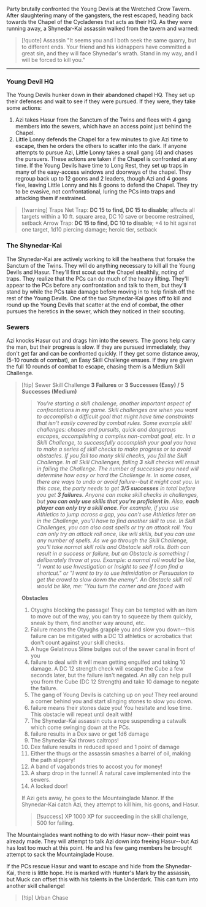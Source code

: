 Party brutally confronted the Young Devils at the Wretched Crow Tavern. After slaughtering many of the gangsters, the rest escaped, heading back towards the Chapel of the Cycladenes that acts as their HQ.
As they were running away, a Shynedar-Kai assassin walked from the tavern and warned:
>[!quote] Assassin
>"It seems you and I both seek the same quarry, but to different ends. Your friend and his kidnappers have committed a great sin, and they will face Shynedar's wrath. Stand in my way, and I will be forced to kill you."

---

### Young Devil HQ

The Young Devils hunker down in their abandoned chapel HQ. They set up their defenses and wait to see if they were pursued. If they were, they take some actions:
1. Azi takes Hasur from the Sanctum of the Twins and flees with 4 gang members into the sewers, which have an access point just behind the Chapel.
2. Little Lonny defends the Chapel for a few minutes to give Azi time to escape, then he orders the others to scatter into the dark. If anyone attempts to pursue Azi, Little Lonny takes a small gang (4) and chases the pursuers.
These actions are taken if the Chapel is confronted at any time. If the Young Devils have time to Long Rest, they set up traps in many of the easy-access windows and doorways of the chapel. They regroup back up to 12 goons and 2 leaders, though Azi and 4 goons flee, leaving Little Lonny and his 8 goons to defend the Chapel. They try to be evasive, not confrontational, luring the PCs into traps and attacking them if restrained.

>[!warning] Traps
>Net Trap: **DC 15 to find, DC 15 to disable**; affects all targets within a 10 ft. square area, DC 10 save or become restrained, setback
>Arrow Trap: **DC 15 to find, DC 10 to disable**; +4 to hit against one target, 1d10 piercing damage; heroic tier, setback


### The Shynedar-Kai

The Shynedar-Kai are actively working to kill the heathens that forsake the Sanctum of the Twins. They will do anything necessary to kill all the Young Devils and Hasur. They'll first scout out the Chapel stealthily, noting of traps. They realize that the PCs can do much of the heavy lifting. They'll appear to the PCs before any confrontation and talk to them, but they'll stand by while the PCs take damage before moving in to help finish off the rest of the Young Devils. One of the two Shynedar-Kai goes off to kill and round up the Young Devils that scatter at the end of combat, the other pursues the heretics in the sewer, which they noticed in their scouting.
### Sewers

Azi knocks Hasur out and drags him into the sewers. The goons help carry the man, but their progress is slow. If they are pursued immediately, they don't get far and can be confronted quickly. If they get some distance away, (5-10 rounds of combat), an Easy Skill Challenge ensues.
If they are given the full 10 rounds of combat to escape, chasing them is a Medium Skill Challenge.

>[!tip] Sewer Skill Challenge
>**3 Failures** or **3 Successes (Easy) / 5 Successes (Medium)**
>>*You're starting a skill challenge, another important aspect of confrontations in my game. Skill challenges are when you want to accomplish a difficult goal that might have time constraints that isn't easily covered by combat rules. Some example skill challenges: chases and pursuits, quick and dangerous escapes, accomplishing a complex non-combat goal, etc. In a Skill Challenge, to successfully accomplish your goal you have to make a series of skill checks to make progress or to avoid obstacles. If you fail too many skill checks, you fail the Skill Challenge. In all Skill Challenges, failing **3** skill checks will result in failing the Challenge. The number of successes you need will determine how easy or hard the Challenge is. In some cases, there are ways to undo or avoid failure--but it might cost you. In this case, the party needs to get **3/5 successes** in total before you get **3 failures**.
>>Anyone can make skill checks in challenges, but **you can only use skills that you're proficient in**. Also, **each player can only try a skill once**. For example, if you use Athletics to jump across a gap, you can't use Athletics later on in the Challenge, you'll have to find another skill to use. In Skill Challenges, you can also cast spells or try an attack roll. You can only try an attack roll once, like will skills, but you can use any number of spells.
>>As we go through the Skill Challenge, you'll take normal skill rolls and Obstacle skill rolls. Both can result in a success or failure, but an Obstacle is something I deliberately throw at you. Example: a normal roll would be like, "I want to use Investigation or Insight to see if I can find a shortcut." or "I want to try to use Intimidation or Persuasion to get the crowd to slow down the enemy". An Obstacle skill roll would be like, me: "You turn the corner and are faced with*
>
>**Obstacles**
>1. Otyughs blocking the passage! They can be tempted with an item to move out of the way, you can try to squeeze by them quickly, sneak by them, find another way around, etc.
>	1. Failure means the Otyughs grapple you and slow you down--this failure can be mitigated with a DC 13 athletics or acrobatics that don't count against your skill checks.
>2. A huge Gelatinous Slime bulges out of the sewer canal in front of you
>	1. failure to deal with it will mean getting engulfed and taking 10 damage. A DC 12 strength check will escape the Cube a few seconds later, but the failure isn't negated. An ally can help pull you from the Cube (DC 12 Strength) and take 10 damage to negate the failure.
>3. The gang of Young Devils is catching up on you! They reel around a corner behind you and start slinging stones to slow you down.
>	1.  failure means their stones daze you! You hesitate and lose time. This obstacle will repeat until dealt with!
>4. The Shynedar-Kai assassin cuts a rope suspending a catwalk which come swinging down at the PCs.
>	1. failure results in a Dex save or get 1d6 damage
>5. The Shynedar-Kai throws caltrops!
>	1. Dex failure results in reduced speed and 1 point of damage
>6. Either the thugs or the assassin smashes a barrel of oil, making the path slippery!
>7. A band of vagabonds tries to accost you for money!
>8. A sharp drop in the tunnel! A natural cave implemented into the sewers.
>9. A locked door!
>   
>   
>   If Azi gets away, he goes to the Mountainglade Manor.
>   If the Shynedar-Kai catch Azi, they attempt to kill him, his goons, and Hasur.
>   
>   >[!success] XP
>   >1000 XP for succeeding in the skill challenge, 500 for failing.


The Mountainglades want nothing to do with Hasur now--their point was already made. They will attempt to talk Azi down into freeing Hasur--but Azi has lost too much at this point. He and his few gang members he brought attempt to sack the Mountainglade House.

If the PCs rescue Hasur and want to escape and hide from the Shynedar-Kai, there is little hope. He is marked with Hunter's Mark by the assassin, but Muck can offset this with his talents in the Underdark. This can turn into another skill challenge!

>[!tip] Urban Chase
> 


